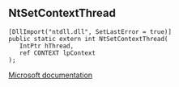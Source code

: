 ## NtSetContextThread

```
[DllImport("ntdll.dll", SetLastError = true)]
public static extern int NtSetContextThread(
   IntPtr hThread,
   ref CONTEXT lpContext
);
```

[Microsoft documentation](https://docs.microsoft.com/en-us/windows-hardware/drivers/ddi/wdm/nf-wdm-ke386setcontextthread)
